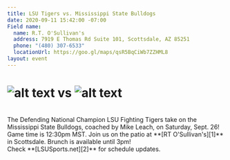 ```yaml
---
title: LSU Tigers vs. Mississippi State Bulldogs
date: 2020-09-11 15:42:00 -07:00
Field name:
  name: R.T. O'Sullivan's
  address: 7919 E Thomas Rd Suite 101, Scottsdale, AZ 85251
  phone: "(480) 307-6533"
  locationUrl: https://goo.gl/maps/qsR5BqCiWb7ZZHML8
layout: event
---
```


# ![alt text](https://lsu-phoenix-alumni.github.io/assets/img/LSUTigers.png "LSU Fighting Tigers") vs ![alt text](https://lsu-phoenix-alumni.github.io/assets/img/MSUBulldogs.png "Mississippi State Bulldogs")  
<br>
The Defending National Champion LSU Fighting Tigers take on the Mississippi State Bulldogs, coached by Mike Leach, on Saturday, Sept. 26! 
<br>
Game time is 12:30pm MST. Join us on the patio at **[RT O'Sullivan's][1]** in Scottsdale. Brunch is available until 3pm!
<br>
Check **[LSUSports.net][2]** for schedule updates.  

[1]: https://scottsdale.rtosullivans.com/ "RTO Scottsdale website"
[2]: http://www.lsusports.net/SportSelect.dbml?SPID=2164&SPSID=27811&DB_OEM_ID=5200&_ga=2.61742444.1994479276.1565745145-1475237789.1565745143 "THE OFFICIAL SITE OF LSU ATHLETICS"